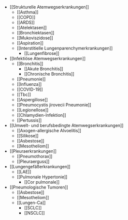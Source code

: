 - [[Strukturelle Atemwegserkrankungen]]
	- [[Asthma]]
	- [[COPD]]
	- [[ARDS]]
	- [[Atelektasen]]
	- [[Bronchiektasen]]
	- [[Mukoviszidose]]
	- [[Aspiration]]
	- [[Interstitielle Lungenparenchymerkrankungen]]
		- [[Lungenfibrose]]
- [[Infektiöse Atemwegserkrankungen]]
	- [[Bronchitis]]
		- [[Akute Bronchitis]]
		- [[Chronische Bronchitis]]
	- [[Pneumonie]]
	- [[Influenza]]
	- [[COVID-19]]
	- [[Tbc]]
	- [[Aspergillose]]
	- [[Pneumocystis jirovecii Pneumonie]]
	- [[Legionellose]]
	- [[Chlamydien-Infektion]]
	- [[Pertussis]]
- [[Umwelt- und berufsbedingte Atemwegserkrankungen]]
	- [[Axogen-allergische Alvoelitis]]
	- [[Silikose]]
	- [[Asbestose]]
	- [[Mesotheliom]]
- [[Pleuraerkrankungen]]
	- [[Pneumothorax]]
	- [[Pleuraerguss]]
- [[Lungengefäßerkrankungen]]
	- [[LAE]]
	- [[Pulmonale Hypertonie]]
		- [[Cor pulmonale]]
- [[Pneumologische Tumoren]]
	- [[Asbestose]]
	- [[Mesotheliom]]
	- [[Lungen-Ca]]
		- [[SCLC]]
		- [[NSCLC]]